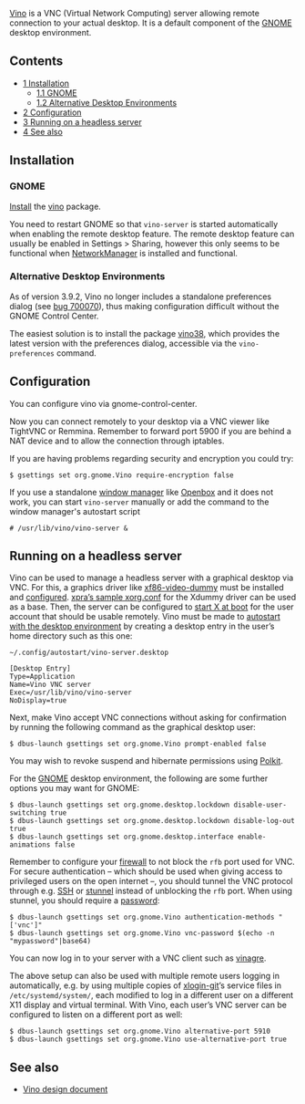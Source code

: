 [Vino](https://wiki.gnome.org/Projects/Vino) is a VNC (Virtual Network Computing) server allowing remote connection to your actual desktop. It is a default component of the [GNOME](/index.php/GNOME "GNOME") desktop environment.

## Contents

*   [1 Installation](#Installation)
    *   [1.1 GNOME](#GNOME)
    *   [1.2 Alternative Desktop Environments](#Alternative_Desktop_Environments)
*   [2 Configuration](#Configuration)
*   [3 Running on a headless server](#Running_on_a_headless_server)
*   [4 See also](#See_also)

## Installation

### GNOME

[Install](/index.php/Install "Install") the [vino](https://www.archlinux.org/packages/?name=vino) package.

You need to restart GNOME so that `vino-server` is started automatically when enabling the remote desktop feature. The remote desktop feature can usually be enabled in Settings > Sharing, however this only seems to be functional when [NetworkManager](/index.php/NetworkManager "NetworkManager") is installed and functional.

### Alternative Desktop Environments

As of version 3.9.2, Vino no longer includes a standalone preferences dialog (see [bug 700070](https://bugzilla.gnome.org/show_bug.cgi?id=700070)), thus making configuration difficult without the GNOME Control Center.

The easiest solution is to install the package [vino38](https://aur.archlinux.org/packages/vino38/), which provides the latest version with the preferences dialog, accessible via the `vino-preferences` command.

## Configuration

You can configure vino via gnome-control-center.

Now you can connect remotely to your desktop via a VNC viewer like TightVNC or Remmina. Remember to forward port 5900 if you are behind a NAT device and to allow the connection through iptables.

If you are having problems regarding security and encryption you could try:

```
$ gsettings set org.gnome.Vino require-encryption false

```

If you use a standalone [window manager](/index.php/Window_manager "Window manager") like [Openbox](/index.php/Openbox "Openbox") and it does not work, you can start `vino-server` manually or add the command to the window manager's autostart script

```
# /usr/lib/vino/vino-server &

```

## Running on a headless server

Vino can be used to manage a headless server with a graphical desktop via VNC. For this, a graphics driver like [xf86-video-dummy](https://www.archlinux.org/packages/?name=xf86-video-dummy) must be installed and [configured](/index.php/Xorg#Configuration "Xorg"). [xpra’s sample xorg.conf](http://xpra.org/xorg.conf) for the Xdummy driver can be used as a base. Then, the server can be configured to [start X at boot](/index.php/Start_X_at_boot "Start X at boot") for the user account that should be usable remotely. Vino must be made to [autostart with the desktop environment](/index.php/Autostarting#On_desktop_environment_startup "Autostarting") by creating a desktop entry in the user’s home directory such as this one:

 `~/.config/autostart/vino-server.desktop` 
```
[Desktop Entry]
Type=Application
Name=Vino VNC server
Exec=/usr/lib/vino/vino-server
NoDisplay=true
```

Next, make Vino accept VNC connections without asking for confirmation by running the following command as the graphical desktop user:

```
$ dbus-launch gsettings set org.gnome.Vino prompt-enabled false

```

You may wish to revoke suspend and hibernate permissions using [Polkit](/index.php/Polkit "Polkit").

For the [GNOME](/index.php/GNOME "GNOME") desktop environment, the following are some further options you may want for GNOME:

```
$ dbus-launch gsettings set org.gnome.desktop.lockdown disable-user-switching true
$ dbus-launch gsettings set org.gnome.desktop.lockdown disable-log-out true
$ dbus-launch gsettings set org.gnome.desktop.interface enable-animations false

```

Remember to configure your [firewall](/index.php/Firewall "Firewall") to not block the `rfb` port used for VNC. For secure authentication – which should be used when giving access to privileged users on the open internet –, you should tunnel the VNC protocol through e.g. [SSH](/index.php/SSH "SSH") or [stunnel](https://www.archlinux.org/packages/?name=stunnel) instead of unblocking the `rfb` port. When using stunnel, you should require a [password](/index.php/Security#Passwords "Security"):

```
$ dbus-launch gsettings set org.gnome.Vino authentication-methods "['vnc']"
$ dbus-launch gsettings set org.gnome.Vino vnc-password $(echo -n "mypassword"|base64)

```

You can now log in to your server with a VNC client such as [vinagre](https://www.archlinux.org/packages/?name=vinagre).

The above setup can also be used with multiple remote users logging in automatically, e.g. by using multiple copies of [xlogin-git](https://aur.archlinux.org/packages/xlogin-git/)’s service files in `/etc/systemd/system/`, each modified to log in a different user on a different X11 display and virtual terminal. With Vino, each user’s VNC server can be configured to listen on a different port as well:

```
$ dbus-launch gsettings set org.gnome.Vino alternative-port 5910
$ dbus-launch gsettings set org.gnome.Vino use-alternative-port true

```

## See also

*   [Vino design document](http://people.gnome.org/~markmc/remote-desktop.html)